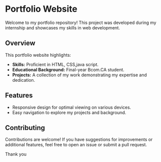# Portfolio Website

Welcome to my portfolio repository! This project was developed during my internship and showcases my skills in web development.

## Overview

This portfolio website highlights:
- **Skills:** Proficient in HTML, CSS,java script.
- **Educational Background:** Final-year Bcom.CA student.
- **Projects:** A collection of my work demonstrating my expertise and dedication.


## Features

- Responsive design for optimal viewing on various devices.
- Easy navigation to explore my projects and background.

## Contributing

Contributions are welcome! If you have suggestions for improvements or additional features, feel free to open an issue or submit a pull request.


Thank you

